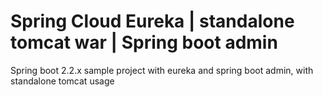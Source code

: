 # Spring Cloud Eureka | standalone tomcat war | Spring boot admin
Spring boot 2.2.x sample project with eureka and spring boot admin, with standalone tomcat usage 
